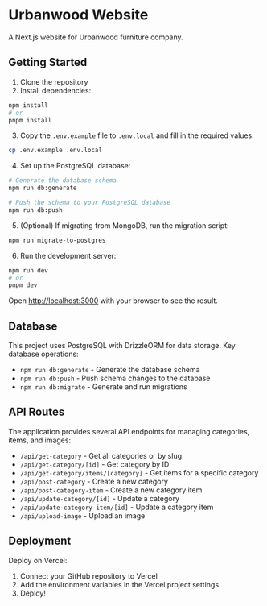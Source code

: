 # Urbanwood Website

A Next.js website for Urbanwood furniture company.

## Getting Started

1. Clone the repository
2. Install dependencies:

```bash
npm install
# or
pnpm install
```

3. Copy the `.env.example` file to `.env.local` and fill in the required values:

```bash
cp .env.example .env.local
```

4. Set up the PostgreSQL database:

```bash
# Generate the database schema
npm run db:generate

# Push the schema to your PostgreSQL database
npm run db:push
```

5. (Optional) If migrating from MongoDB, run the migration script:

```bash
npm run migrate-to-postgres
```

6. Run the development server:

```bash
npm run dev
# or
pnpm dev
```

Open [http://localhost:3000](http://localhost:3000) with your browser to see the result.

## Database

This project uses PostgreSQL with DrizzleORM for data storage. Key database operations:

- `npm run db:generate` - Generate the database schema
- `npm run db:push` - Push schema changes to the database
- `npm run db:migrate` - Generate and run migrations

## API Routes

The application provides several API endpoints for managing categories, items, and images:

- `/api/get-category` - Get all categories or by slug
- `/api/get-category/[id]` - Get category by ID
- `/api/get-category/items/[category]` - Get items for a specific category
- `/api/post-category` - Create a new category
- `/api/post-category-item` - Create a new category item
- `/api/update-category/[id]` - Update a category
- `/api/update-category-item/[id]` - Update a category item
- `/api/upload-image` - Upload an image

## Deployment

Deploy on Vercel:

1. Connect your GitHub repository to Vercel
2. Add the environment variables in the Vercel project settings
3. Deploy!